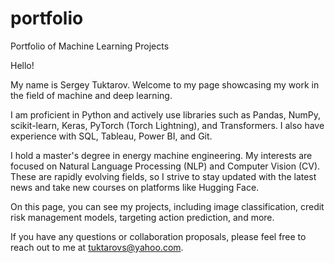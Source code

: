 # portfolio
Portfolio of Machine Learning Projects

Hello!

My name is Sergey Tuktarov. Welcome to my page showcasing my work in the field of machine and deep learning.

I am proficient in Python and actively use libraries such as Pandas, NumPy, scikit-learn, Keras, PyTorch (Torch Lightning), and Transformers. I also have experience with SQL, Tableau, Power BI, and Git.

I hold a master's degree in energy machine engineering. My interests are focused on Natural Language Processing (NLP) and Computer Vision (CV). These are rapidly evolving fields, so I strive to stay updated with the latest news and take new courses on platforms like Hugging Face.

On this page, you can see my projects, including image classification, credit risk management models, targeting action prediction, and more.

If you have any questions or collaboration proposals, please feel free to reach out to me at tuktarovs@yahoo.com.

